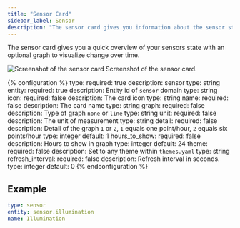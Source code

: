 ```yaml
---
title: "Sensor Card"
sidebar_label: Sensor
description: "The sensor card gives you information about the sensor state"
---
```


The sensor card gives you a quick overview of your sensors state with an optional graph to visualize change over time.

<p class='img'>
  <img src='/images/lovelace/lovelace_sensor.png' alt='Screenshot of the sensor card'>
  Screenshot of the sensor card.
</p>

{% configuration %}
type:
  required: true
  description: sensor
  type: string
entity:
  required: true
  description: Entity id of `sensor` domain
  type: string
icon:
  required: false
  description: The card icon
  type: string
name:
  required: false
  description: The card name
  type: string
graph:
  required: false
  description: Type of graph `none` or `line`
  type: string
unit:
  required: false
  description: The unit of measurement
  type: string
detail:
  required: false
  description: Detail of the graph `1` or `2`, `1` equals one point/hour, `2` equals six points/hour
  type: integer
  default: 1
hours_to_show:
  required: false
  description: Hours to show in graph
  type: integer
  default: 24
theme:
  required: false
  description: Set to any theme within `themes.yaml`
  type: string
refresh_interval:
  required: false
  description: Refresh interval in seconds.
  type: integer
  default: 0
{% endconfiguration %}

## Example

```yaml
type: sensor
entity: sensor.illumination
name: Illumination
```
